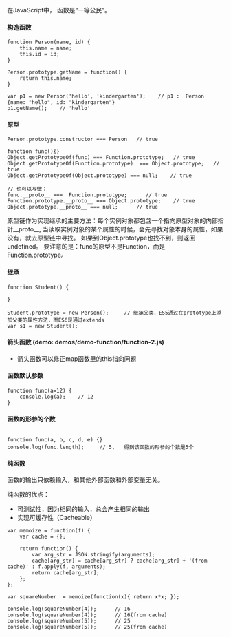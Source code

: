 在JavaScript中， 函数是“一等公民”。

#### 构造函数
```
function Person(name, id) {
    this.name = name;
    this.id = id;
}

Person.prototype.getName = function() {
    return this.name;
}

var p1 = new Person('hello', 'kindergarten');    // p1 :  Person {name: "hello", id: "kindergarten"}
p1.getName();    // 'hello'

```
#### 原型

```
Person.prototype.constructor === Person   // true

```


```
function func(){}
Object.getPrototypeOf(func) === Function.prototype;   // true
Object.getPrototypeOf(Function.prototype)  === Object.prototype;   // true
Object.getPrototypeOf(Object.prototype) === null;    // true

// 也可以写做：
func.__proto__ ===  Function.prototype;      // true
Function.prototype.__proto__ === Object.prototype;    // true
Object.prototype.__proto__ === null;      // true

```

原型链作为实现继承的主要方法：每个实例对象都包含一个指向原型对象的内部指针__proto__, 
当读取实例对象的某个属性的时候，会先寻找对象本身的属性，如果没有，就去原型链中寻找。
如果到Object.prototype也找不到，则返回undefined。
要注意的是：func的原型不是Function，而是Function.prototype。

#### 继承
```
function Student() {

}

Student.prototype = new Person();     // 继承父类，ES5通过在prototype上添加父类的属性方法，而ES6是通过extends
var s1 = new Student();
```

#### 箭头函数  (demo: demos/demo-function/function-2.js)
* 箭头函数可以修正map函数里的this指向问题

#### 函数默认参数

```
function func(a=12) {
	console.log(a);    // 12
}
```

#### 函数的形参的个数

```

function func(a, b, c, d, e) {}
console.log(func.length);     // 5,   得到该函数的形参的个数是5个

```

#### 纯函数
函数的输出只依赖输入，和其他外部函数和外部变量无关。

纯函数的优点：
* 可测试性，因为相同的输入，总会产生相同的输出
* 实现可缓存性（Cacheable） 

```
var memoize = function(f) {
    var cache = {};

    return function() {
        var arg_str = JSON.stringify(arguments);
        cache[arg_str] = cache[arg_str] ? cache[arg_str] + '(from cache)' : f.apply(f, arguments);
        return cache[arg_str];
    };
};

var squareNumber  = memoize(function(x){ return x*x; });

console.log(squareNumber(4));      // 16
console.log(squareNumber(4));      // 16(from cache) 
console.log(squareNumber(5));      // 25
console.log(squareNumber(5));      // 25(from cache)

```


